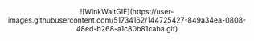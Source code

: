<p align="center">![WinkWaltGIF](https://user-images.githubusercontent.com/51734162/144725427-849a34ea-0808-48ed-b268-a1c80b81caba.gif)</p>

